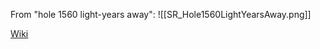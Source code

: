 From "hole 1560 light-years away":
![[SR_Hole1560LightYearsAway.png]]

[Wiki](https://en.wikipedia.org/wiki/Gaia_BH1)

